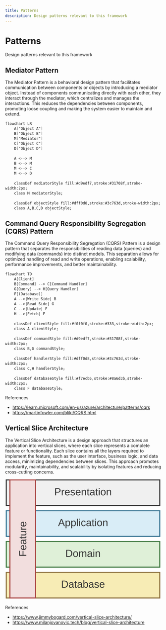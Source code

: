```yaml
---
title: Patterns
description: Design patterns relevant to this framework
---
```


# Patterns

Design patterns relevant to this framework

## Mediator Pattern

The Mediator Pattern is a behavioral design pattern that facilitates communication between components or objects by introducing a mediator object. Instead of components communicating directly with each other, they interact through the mediator, which centralizes and manages the interactions. This reduces the dependencies between components, promoting loose coupling and making the system easier to maintain and extend.

```mermaid
flowchart LR
    A["Object A"]
    B["Object B"]
    M["Mediator"]
    C["Object C"]
    D["Object D"]

    A <--> M
    B <--> M
    M <--> C
    M <--> D

    classDef mediatorStyle fill:#d9edf7,stroke:#31708f,stroke-width:2px;
    class M mediatorStyle;

    classDef objectStyle fill:#dff0d8,stroke:#3c763d,stroke-width:2px;
    class A,B,C,D objectStyle;

```

## Command Query Responsibility Segregation (CQRS) Pattern

The Command Query Responsibility Segregation (CQRS) Pattern is a design pattern that separates the responsibilities of reading data (queries) and modifying data (commands) into distinct models. This separation allows for optimized handling of read and write operations, enabling scalability, performance improvements, and better maintainability.

```mermaid
flowchart TD
    A[Client] 
    B[Command] --> C[Command Handler]
    G[Query] --> H[Query Handler]
    F[(Database)]
    A -->|Write Side| B
    A -->|Read Side| G
    C -->|Update| F
    H -->|Fetch| F

    classDef clientStyle fill:#f0f0f0,stroke:#333,stroke-width:2px;
    class A clientStyle;

    classDef commandStyle fill:#d9edf7,stroke:#31708f,stroke-width:2px;
    class B,G commandStyle;

    classDef handlerStyle fill:#dff0d8,stroke:#3c763d,stroke-width:2px;
    class C,H handlerStyle;

    classDef databaseStyle fill:#f7ecb5,stroke:#8a6d3b,stroke-width:2px;
    class F databaseStyle;
```

References

- <https://learn.microsoft.com/en-us/azure/architecture/patterns/cqrs>
- <https://martinfowler.com/bliki/CQRS.html>

## Vertical Slice Architecture

The Vertical Slice Architecture is a design approach that structures an application into vertical slices, where each slice represents a complete feature or functionality. Each slice contains all the layers required to implement the feature, such as the user 
interface, business logic, and data access, minimizing dependencies between slices. This approach promotes modularity, maintainability, and scalability by isolating features and reducing cross-cutting concerns.

![Vertical Slice Architecture](../assets/VerticalSliceArchitecture.svg)

References

- <https://www.jimmybogard.com/vertical-slice-architecture/>
- <https://www.milanjovanovic.tech/blog/vertical-slice-architecture>
